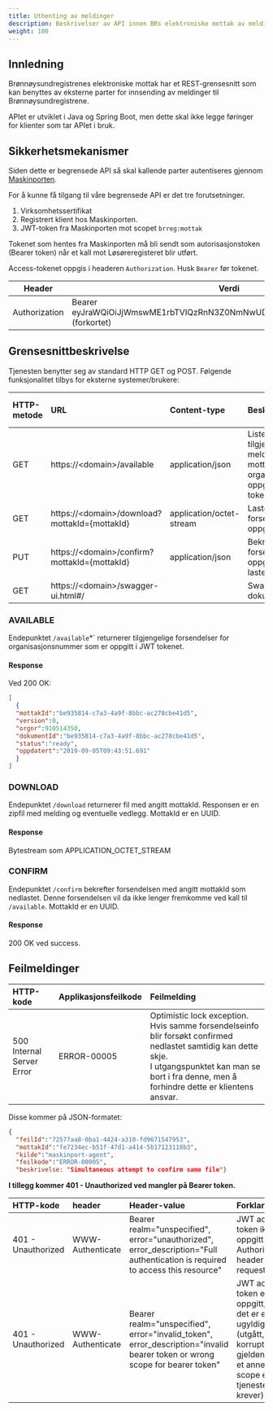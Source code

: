 ```yaml
---
title: Uthenting av meldinger
description: Beskrivelser av API innen BRs elektroniske mottak av meldinger
weight: 100
---
```


## Innledning
Brønnøysundregistrenes elektroniske mottak har et REST-grensesnitt som kan benyttes av eksterne parter for innsending av meldinger til Brønnøysundregistrene.

APIet er utviklet i Java og Spring Boot, men dette skal ikke legge føringer for klienter som tar APIet i bruk.

## Sikkerhetsmekanismer

Siden dette er begrensede API så skal kallende parter autentiseres gjennom [Maskinporten](https://difi.github.io/idporten-oidc-dokumentasjon/oidc_guide_maskinporten.html).

For å kunne få tilgang til våre begrensede API er det tre forutsetninger.

1. Virksomhetssertifikat
2. Registrert klient hos Maskinporten.
3. JWT-token fra Maskinporten mot scopet `brreg:mottak`

Tokenet som hentes fra Maskinporten må bli sendt som autorisasjonstoken (Bearer token) når et kall mot Løsøreregisteret blir utført.

Access-tokenet oppgis i headeren `Authorization`.
Husk `Bearer` før tokenet.

|Header        | Verdi                                                                              |
|--------------|------------------------------------------------------------------------------------|
|Authorization | Bearer eyJraWQiOiJjWmswME1rbTVIQzRnN3Z0NmNwUDVGSFpMS0pzdzhmQkFJdUZi... (forkortet) |

## Grensesnittbeskrivelse

Tjenesten benytter seg av standard HTTP GET og POST.
Følgende funksjonalitet tilbys for eksterne systemer/brukere:


| HTTP-metode    | URL                                             |Content-type                | Beskrivelse                                                                                   | Sikret med jwt |
|:-------------- |:------------------------------------------------|:---------------------------|:--------------------------------------------------------------------------------------------- |:-------------- |
| GET           | https://\<domain\>/available                     | application/json           | Lister ut tilgjengelige meldinger (med mottakId) for organisasjonsnumer oppgitt i JWT tokenet | JA             |
| GET           | https://\<domain\>/download?mottakId={mottakId}  | application/octet-stream   | Laster ned forsendelse med oppgitt mottakId                                                   | JA             |
| PUT           | https://\<domain\>/confirm?mottakId={mottakId}   | application/json           | Bekrefter at forsendelse med oppgitt mottakId er lastet ned av klient                         | JA             |
| GET           | https://\<domain\>/swagger-ui.html#/             |                            | Swagger dokumentasjon                                                                         | NEI            |

### AVAILABLE

Endepunktet `/available`*` returnerer tilgjengelige forsendelser for organisasjonsnummer som er oppgitt i JWT tokenet.

#### Response

Ved 200 OK:

```json
[
  {
  "mottakId":"be935814-c7a3-4a9f-8bbc-ac278cbe41d5",
  "version":0,
  "orgnr":910514350,
  "dokumentId":"be935814-c7a3-4a9f-8bbc-ac278cbe41d5",
  "status":"ready",
  "oppdatert":"2019-09-05T09:43:51.691"
  }
]
```

### DOWNLOAD

Endepunktet `/download` returnerer fil med angitt mottakId. Responsen er en zipfil med melding og eventuelle vedlegg. MottakId er en UUID.

#### Response

Bytestream som APPLICATION_OCTET_STREAM

### CONFIRM

Endepunktet `/confirm` bekrefter forsendelsen med angitt mottakId som nedlastet. Denne forsendelsen vil da ikke lenger fremkomme ved kall til `/available`. MottakId er en UUID.

#### Response

200 OK ved success.

## Feilmeldinger

| HTTP-kode                         | Applikasjonsfeilkode | Feilmelding                                                                                                                                                                                                   |
|:----------------------------------|:---------------------|:------------------------------------------------------------------------------------------------------------------------------------------------------------------------------------------------------------- |
| 500 Internal Server Error         | ERROR-00005          |  Optimistic lock exception. Hvis samme forsendelseinfo blir forsøkt confirmed nedlastet samtidig kan dette skje. <br> I utgangspunktet kan man se bort i fra denne, men å forhindre dette er klientens ansvar.     |

Disse kommer på JSON-formatet:

```json
{
  "feilId":"72577aa8-0ba1-4424-a310-fd9671547953",
  "mottakId":"fe7234ec-b51f-47d1-a414-5b17123118b3",
  "kilde":"maskinport-agent",
  "feilkode":"ERROR-00005",
  "beskrivelse: "Simultaneous attempt to confirm same file"}
```

**I tillegg kommer 401 - Unauthorized ved mangler på Bearer token.**

| HTTP-kode           | header           | Header-value                                                                                                                 | Forklaring                                                                                                                      |
|:--------------------|:-----------------|:-----------------------------------------------------------------------------------------------------------------------------|:--------------------------------------------------------------------------------------------------------------------------------|
| 401 - Unauthorized  | WWW-Authenticate |Bearer realm="unspecified", error="unauthorized", error_description="Full authentication is required to access this resource" | JWT access token ikke oppgitt i Authorization header i request.                                                                 |
| 401 - Unauthorized  | WWW-Authenticate |Bearer realm="unspecified", error="invalid_token", error_description="invalid bearer token or wrong scope for bearer token"  | JWT access token er oppgitt, men det er enten ugyldig (utgått, korrupt eller gjeldende for et annet scope en tjenesten krever). |

